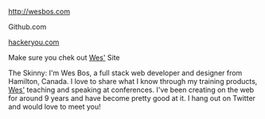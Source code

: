 <http://wesbos.com>


Github.com

[hackeryou.com](http://hackeryou.com "This is where wes teaches")

Make sure you chek out [Wes'][1] Site


The Skinny: I'm Wes Bos, a full stack web developer and designer from Hamilton, Canada. I love to share what I know through my training products, [Wes'][1] teaching and speaking at conferences. I've been creating on the web for around 9 years and have become pretty good at it. I hang out on Twitter and would love to meet you! 

[1]: http://wesbos.com 